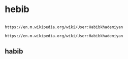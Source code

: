 # hebib
                                                    https://en.m.wikipedia.org/wiki/User:Habibkhademiyan  
                                                    https://en.m.wikipedia.org/wiki/User:Habibkhademiyan
## habib

